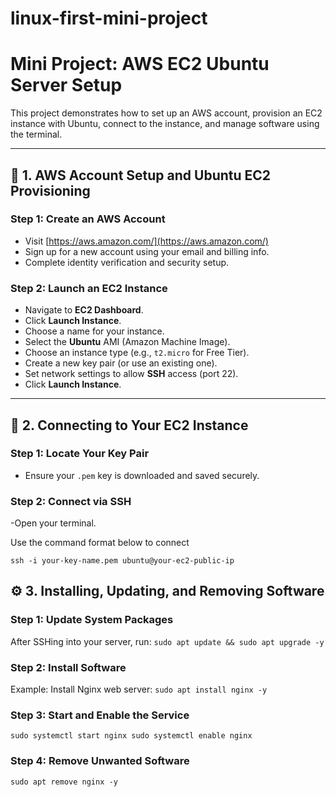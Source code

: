 # linux-first-mini-project

# Mini Project: AWS EC2 Ubuntu Server Setup

This project demonstrates how to set up an AWS account, provision an EC2 instance with Ubuntu, connect to the instance, and manage software using the terminal.

---

## 🔧 1. AWS Account Setup and Ubuntu EC2 Provisioning

### Step 1: Create an AWS Account
- Visit [https://aws.amazon.com/](https://aws.amazon.com/)
- Sign up for a new account using your email and billing info.
- Complete identity verification and security setup.

### Step 2: Launch an EC2 Instance
- Navigate to **EC2 Dashboard**.
- Click **Launch Instance**.
- Choose a name for your instance.
- Select the **Ubuntu** AMI (Amazon Machine Image).
- Choose an instance type (e.g., `t2.micro` for Free Tier).
- Create a new key pair (or use an existing one).
- Set network settings to allow **SSH** access (port 22).
- Click **Launch Instance**.

---

## 🔌 2. Connecting to Your EC2 Instance

### Step 1: Locate Your Key Pair
- Ensure your `.pem` key is downloaded and saved securely.

### Step 2: Connect via SSH
-Open your terminal.

Use the command format below to connect

``
ssh -i your-key-name.pem ubuntu@your-ec2-public-ip
``

## ⚙️ 3. Installing, Updating, and Removing Software
### Step 1: Update System Packages
After SSHing into your server, run:
``
sudo apt update && sudo apt upgrade -y
``

### Step 2: Install Software
Example: Install Nginx web server:
``
sudo apt install nginx -y
``

### Step 3: Start and Enable the Service
``
sudo systemctl start nginx
sudo systemctl enable nginx
``

### Step 4: Remove Unwanted Software
``
sudo apt remove nginx -y
``
